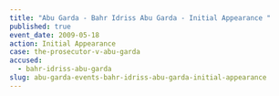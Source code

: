 ```yaml
---
title: "Abu Garda - Bahr Idriss Abu Garda - Initial Appearance "
published: true
event_date: 2009-05-18
action: Initial Appearance
case: the-prosecutor-v-abu-garda
accused:
  - bahr-idriss-abu-garda
slug: abu-garda-events-bahr-idriss-abu-garda-initial-appearance
---
```

